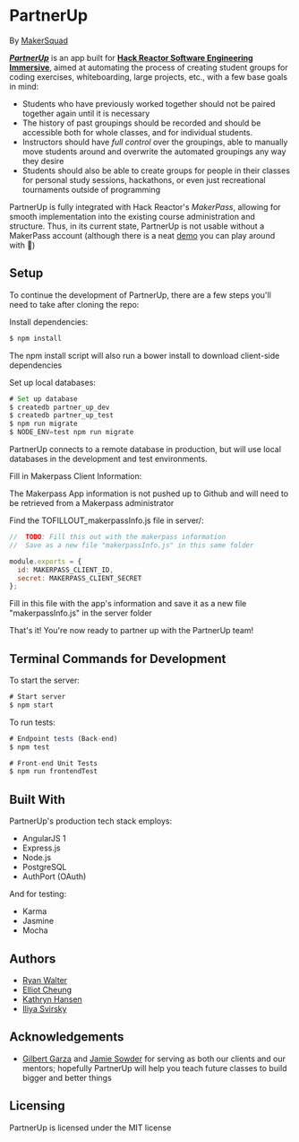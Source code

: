 # PartnerUp
By [MakerSquad](https://github.com/makersquad)

[**_PartnerUp_**](http://partnerup.makerpass.com) is an app built for [**Hack Reactor Software Engineering Immersive**](http://www.hackreactor.com), aimed at automating the process of creating student groups for coding exercises, whiteboarding, large projects, etc., with a few base goals in mind:

  - Students who have previously worked together should not be paired together again until it is necessary
  - The history of past groupings should be recorded and should be accessible both for whole classes, and for individual students.
  - Instructors should have _full control_ over the groupings, able to manually move students around and overwrite the automated groupings any way they desire
  - Students should also be able to create groups for people in their classes for personal study sessions, hackathons, or even just recreational tournaments outside of programming

PartnerUp is fully integrated with Hack Reactor's _MakerPass_, allowing for smooth implementation into the existing course administration and structure. Thus, in its current state, PartnerUp is not usable without a MakerPass account (although there is a neat [demo](https://partnerup.herokuapp.com) you can play around with :slightly_smiling_face:)

## Setup
To continue the development of PartnerUp, there are a few steps you'll need to take after cloning the repo:

Install dependencies:
```js
$ npm install
```
The npm install script will also run a bower install to download client-side dependencies

Set up local databases:
```js
# Set up database
$ createdb partner_up_dev
$ createdb partner_up_test
$ npm run migrate
$ NODE_ENV=test npm run migrate
```
PartnerUp connects to a remote database in production, but will use local databases in the development and test environments.

Fill in Makerpass Client Information:

The Makerpass App information is not pushed up to Github and will need to be retrieved from a Makerpass administrator

Find the TOFILLOUT_makerpassInfo.js file in server/:
  ```js
  //  TODO: Fill this out with the makerpass information
  //  Save as a new file "makerpassInfo.js" in this same folder

  module.exports = {
    id: MAKERPASS_CLIENT_ID,
    secret: MAKERPASS_CLIENT_SECRET
  };
  ```

Fill in this file with the app's information and save it as a new file "makerpassInfo.js" in the server folder

That's it! You're now ready to partner up with the PartnerUp team!

## Terminal Commands for Development
To start the server:
```js 
# Start server
$ npm start
```

To run tests:
```js
# Endpoint tests (Back-end)
$ npm test

# Front-end Unit Tests
$ npm run frontendTest
```

## Built With
PartnerUp's production tech stack employs:
  - AngularJS 1
  - Express.js
  - Node.js
  - PostgreSQL
  - AuthPort (OAuth)

And for testing:
  - Karma
  - Jasmine
  - Mocha

## Authors
- [Ryan Walter](https://github.com/rwalter215)
- [Elliot Cheung](https://github.com/ezcheung)
- [Kathryn Hansen](https://github.com/kathrynmhansen)
- [Iliya Svirsky](https://github.com/iliyasvirsky)

## Acknowledgements
- [Gilbert Garza](https://github.com/mindeavor) and [Jamie Sowder](https://github.com/knowrat) for serving as both our clients and our mentors; hopefully PartnerUp will help you teach future classes to build bigger and better things 

## Licensing
PartnerUp is licensed under the MIT license